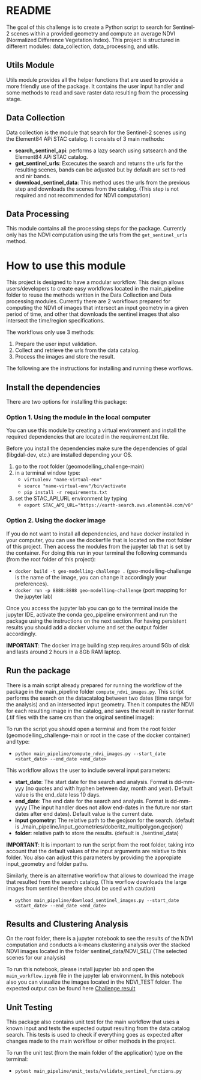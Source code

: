 # README

The goal of this challenge is to create a Python script to search for Sentinel-2 scenes within a provided geometry and compute an average NDVI (Normalized Difference Vegetation Index).
This project is structured in different modules: data_collection, data_processing, and utils.

## Utils Module

Utils module provides all the helper functions that are used to provide a more friendly use of the package. It contains the user input handler and some methods to read and save raster data resulting from the processing stage.

## Data Collection

Data collection is the module that search for the Sentinel-2 scenes using the Element84 APi STAC catalog. It consists of 3 main methods:

- **search_sentinel_api**: performs a lazy search using satsearch and the Element84 APi STAC catalog.
- **get_sentinel_urls**: Excecutes the search and returns the urls for the resulting scenes, bands can be adjusted but by default are set to red and nir bands.
- **download_sentinel_data**: This method uses the urls from the previous step and downloads the scenes from the catalog. (This step is not required and not recommended for NDVI computation)

## Data Processing

This module contains all the processing steps for the package. Currently only has the NDVI computation using the urls from the `get_sentinel_urls` method.

# How to use this module

This project is designed to have a modular workflow. This design allows users/developers to create easy workflows located in the main_pipeline folder to reuse the methods written in the Data Collection and Data processing modules. Currently there are 2 workflows prepared for computing the NDVI of images that intersect an input geometry in a given period of time, and other that downloads the sentinel images that also intersect the time/region specifications.

The workflows only use 3 methods:

1. Prepare the user input validation.
2. Collect and retrieve the urls from the data catalog.
3. Process the images and store the result.

The following are the instructions for installing and running these worflows.

## Install the dependencies

There are two options for installing this package:

### Option 1. Using the module in the local computer

You can use this module by creating a virtual environment and install the required dependencies that are located in the requirement.txt file.

Before you install the dependencies make sure the dependencies of gdal (libgdal-dev, etc.) are installed depending your OS.

1. go to the root folder (geomodelling_challenge-main)
2. in a terminal window type:
   - `virtualenv "name-virtual-env"`
   - `source "name-virtual-env"/bin/activate`
   - `pip install -r requirements.txt`
3. set the STAC_API_URL environment by typing
   - `export STAC_API_URL="https://earth-search.aws.element84.com/v0"`

### Option 2. Using the docker image

If you do not want to install all dependencies, and have docker installed in your computer, you can use the dockerfile that is located on the root folder of this project. Then access the modules from the jupyter lab that is set by the container. For doing this run in your terminal the following commands (from the root folder of this project):

- `docker build -t geo-modelling-challenge .` (geo-modelling-challenge is the name of the image, you can change it accordingly your preferences).
- `docker run -p 8888:8888 geo-modelling-challenge` (port mapping for the jupyter lab)

Once you access the jupyter lab you can go to the terminal inside the jupyter IDE, activate the conda geo_pipeline environment and run the package using the instructions on the next section. For having persistent results you should add a docker volume and set the output folder accordingly.

**IMPORTANT**: The docker image building step requires around 5Gb of disk and lasts around 2 hours in a 8Gb RAM laptop.

## Run the package

There is a main script already prepared for running the workflow of the package in the main_pipeline folder `compute_ndvi_images.py`. This script performs the search on the datacatalog between two dates (time range for the analysis) and an intersected input geometry. Then it computes the NDVI for each resulting image in the catalog, and saves the result in raster format (.tif files with the same crs than the original sentinel image):

To run the script you should open a terminal and from the root folder (geomodelling_challenge-main or root in the case of the docker container) and type:

- `python main_pipeline/compute_ndvi_images.py --start_date <start_date> --end_date <end_date>`

This workflow allows the user to include several input parameters:

- **start_date**: The start date for the search and analysis. Format is dd-mm-yyy (no quotes and with hyphen between day, month and year). Default value is the end_date less 10 days.
- **end_date**: The end date for the search and analysis. Format is dd-mm-yyyy (The input handler does not allow end-dates in the future nor start dates after end dates). Default value is the current date.
- **input geometry**: The relative path to the geojson for the search. (default is ./main_pipeline/input_geometries/doberitz_multipolygon.geojson)
- **folder**: relative path to store the results. (default is ./sentinel_data)

**IMPORTANT**: It is important to run the script from the root folder, taking into account that the default values of the input arguments are relative to this folder. You also can adjust this parameters by providing the appropiate input_geometry and folder paths.

Similarly, there is an alternative workflow that allows to download the image that resulted from the search catalog. (This worflow downloads the large images from sentinel therefore should be used with caution)

- `python main_pipeline/download_sentinel_images.py --start_date <start_date> --end_date <end_date>`

## Results and Clustering Analysis

On the root folder, there is a jupyter notebook to see the results of the NDVI computation and conducts a k-means clustering analysis over the stacked NDVI images located in the folder sentinel_data/NDVI_SEL/ (The selected scenes for our analysis)

To run this notebook, please install jupyter lab and open the `main_workflow.ipynb` file in the jupyter lab environment.
In this notebook also you can visualize the images located in the NDVI_TEST folder. The expected output can be found here [Challenge result](https://andher1802.github.io/geomodelling_challenge/main_workflow.html)

## Unit Testing

This package also contains unit test for the main workflow that uses a known input and tests the expected output resulting from the data catalog search.
This tests is used to check if everything goes as expected after changes made to the main workflow or other methods in the project.

To run the unit test (from the main folder of the application) type on the terminal:

- `pytest main_pipeline/unit_tests/validate_sentinel_functions.py`
